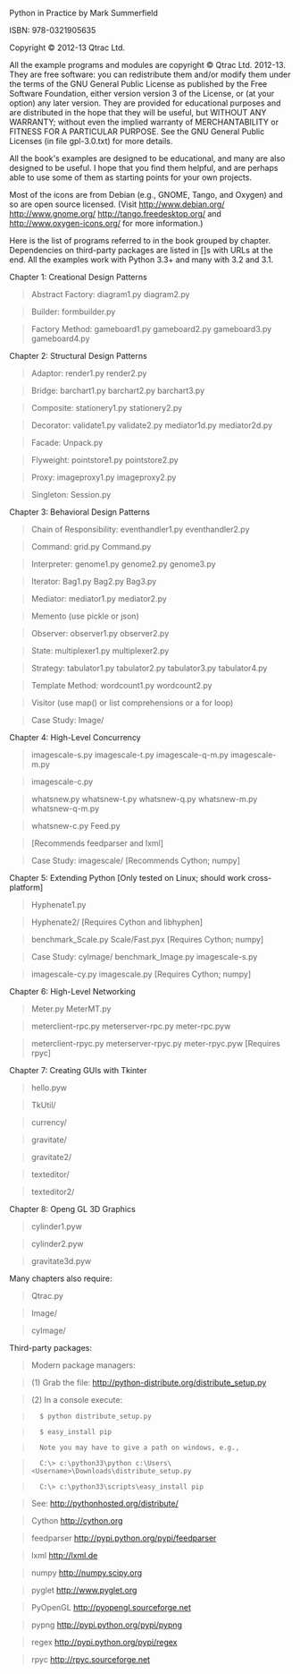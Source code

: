 Python in Practice by Mark Summerfield

ISBN: 978-0321905635

Copyright © 2012-13 Qtrac Ltd. 

All the example programs and modules are copyright © Qtrac Ltd. 2012-13.
They are free software: you can redistribute them and/or modify them
under the terms of the GNU General Public License as published by the
Free Software Foundation, either version version 3 of the License, or
(at your option) any later version. They are provided for educational
purposes and are distributed in the hope that they will be useful, but
WITHOUT ANY WARRANTY; without even the implied warranty of
MERCHANTABILITY or FITNESS FOR A PARTICULAR PURPOSE. See the GNU General
Public Licenses (in file gpl-3.0.txt) for more details.

All the book's examples are designed to be educational, and many are
also designed to be useful. I hope that you find them helpful, and are
perhaps able to use some of them as starting points for your own
projects.

Most of the icons are from Debian (e.g., GNOME, Tango, and Oxygen) and
so are open source licensed. (Visit http://www.debian.org/
http://www.gnome.org/ http://tango.freedesktop.org/ and
http://www.oxygen-icons.org/ for more information.)

Here is the list of programs referred to in the book grouped by chapter.
Dependencies on third-party packages are listed in []s with URLs at the
end. All the examples work with Python 3.3+ and many with 3.2 and 3.1.

Chapter 1: Creational Design Patterns
>    Abstract Factory: diagram1.py diagram2.py

>    Builder: formbuilder.py

>    Factory Method: gameboard1.py gameboard2.py gameboard3.py gameboard4.py


Chapter 2: Structural Design Patterns
>    Adaptor: render1.py render2.py

>    Bridge: barchart1.py barchart2.py barchart3.py

>    Composite: stationery1.py stationery2.py

>    Decorator: validate1.py validate2.py mediator1d.py mediator2d.py

>    Facade: Unpack.py

>    Flyweight: pointstore1.py pointstore2.py

>    Proxy: imageproxy1.py imageproxy2.py

>    Singleton: Session.py


Chapter 3: Behavioral Design Patterns
>   Chain of Responsibility: eventhandler1.py eventhandler2.py

>   Command: grid.py Command.py

>   Interpreter: genome1.py genome2.py genome3.py

>   Iterator: Bag1.py Bag2.py Bag3.py

>   Mediator: mediator1.py mediator2.py

>   Memento (use pickle or json)

>   Observer: observer1.py observer2.py

>   State: multiplexer1.py multiplexer2.py

>   Strategy: tabulator1.py tabulator2.py tabulator3.py tabulator4.py

>   Template Method: wordcount1.py wordcount2.py

>   Visitor (use map() or list comprehensions or a for loop)

>   Case Study: Image/


Chapter 4: High-Level Concurrency
>    imagescale-s.py imagescale-t.py imagescale-q-m.py imagescale-m.py

>    imagescale-c.py

>    whatsnew.py whatsnew-t.py whatsnew-q.py whatsnew-m.py whatsnew-q-m.py

>    whatsnew-c.py Feed.py

>	[Recommends feedparser and lxml]

>    Case Study: imagescale/ [Recommends Cython; numpy]


Chapter 5: Extending Python [Only tested on Linux; should work cross-platform]
>    Hyphenate1.py

>    Hyphenate2/ [Requires Cython and libhyphen]

>    benchmark_Scale.py Scale/Fast.pyx [Requires Cython; numpy]

>    Case Study: cyImage/ benchmark_Image.py imagescale-s.py

>	imagescale-cy.py imagescale.py [Requires Cython; numpy]


Chapter 6: High-Level Networking
>    Meter.py MeterMT.py

>    meterclient-rpc.py meterserver-rpc.py meter-rpc.pyw

>    meterclient-rpyc.py meterserver-rpyc.py meter-rpyc.pyw [Requires rpyc]


Chapter 7: Creating GUIs with Tkinter
>    hello.pyw

>    TkUtil/

>    currency/

>    gravitate/

>    gravitate2/

>    texteditor/

>    texteditor2/


Chapter 8: Openg GL 3D Graphics
>    cylinder1.pyw

>    cylinder2.pyw

>    gravitate3d.pyw


Many chapters also require:
>    Qtrac.py

>    Image/

>    cyImage/


Third-party packages:
>    Modern package managers:

>	(1) Grab the file: http://python-distribute.org/distribute_setup.py

>	(2) In a console execute:

>		$ python distribute_setup.py

>		$ easy_install pip

>	    Note you may have to give a path on windows, e.g.,

>		C:\> c:\python33\python c:\Users\<Username>\Downloads\distribute_setup.py

>		C:\> c:\python33\scripts\easy_install pip

>	See: http://pythonhosted.org/distribute/

>    Cython	http://cython.org

>    feedparser  http://pypi.python.org/pypi/feedparser

>    lxml	http://lxml.de

>    numpy	http://numpy.scipy.org

>    pyglet	http://www.pyglet.org

>    PyOpenGL	http://pyopengl.sourceforge.net

>    pypng 	http://pypi.python.org/pypi/pypng

>    regex 	http://pypi.python.org/pypi/regex

>    rpyc	http://rpyc.sourceforge.net
